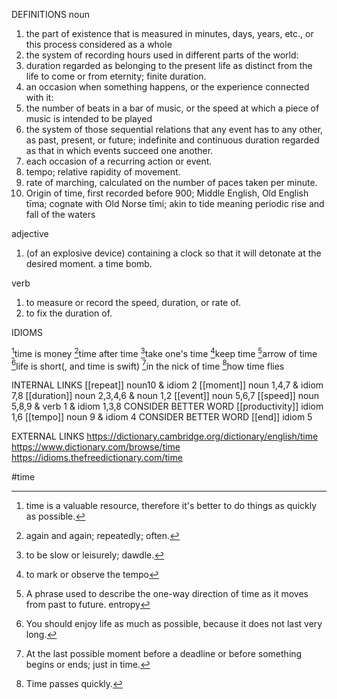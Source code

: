 DEFINITIONS
noun
1. the part of existence that is measured in minutes, days, years, etc., or this process considered as a whole
2. the system of recording hours used in different parts of the world:
3. duration regarded as belonging to the present life as distinct from the life to come or from eternity; finite duration.
4. an occasion when something happens, or the experience connected with it:
5. the number of beats in a bar of music, or the speed at which a piece of music is intended to be played
6. the system of those sequential relations that any event has to any other, as past, present, or future; indefinite and continuous duration regarded as that in which events succeed one another.
7. each occasion of a recurring action or event.
8. tempo; relative rapidity of movement.
9. rate of marching, calculated on the number of paces taken per minute.
10. Origin of time, first recorded before 900; Middle English, Old English tīma; cognate with Old Norse tīmi; akin to tide meaning periodic rise and fall of the waters

adjective
1. (of an explosive device) containing a clock so that it will detonate at the desired moment. a time bomb.

verb
1. to measure or record the speed, duration, or rate of.
2. to fix the duration of.

IDIOMS

[^1]time is money
[^2]time after time
[^3]take one's time
[^4]keep time
[^5]arrow of time
[^6]life is short(, and time is swift)
[^7]in the nick of time
[^8]how time flies

INTERNAL LINKS
[[repeat]] noun10 & idiom 2
[[moment]] noun 1,4,7 & idiom 7,8
[[duration]] noun 2,3,4,6 & noun 1,2
[[event]] noun 5,6,7
[[speed]] noun 5,8,9 & verb 1 & idiom 1,3,8
CONSIDER BETTER WORD [[productivity]] idiom 1,6
[[tempo]] noun 9 & idiom 4
CONSIDER BETTER WORD [[end]] idiom 5

EXTERNAL LINKS
https://dictionary.cambridge.org/dictionary/english/time
https://www.dictionary.com/browse/time
https://idioms.thefreedictionary.com/time

#time

[^1]: time is a valuable resource, therefore it's better to do things as quickly as possible.

[^2]: again and again; repeatedly; often.

[^3]: to be slow or leisurely; dawdle.

[^4]: to mark or observe the tempo

[^5]: A phrase used to describe the one-way direction of time as it moves from past to future. entropy

[^6]: You should enjoy life as much as possible, because it does not last very long.

[^7]: At the last possible moment before a deadline or before something begins or ends; just in time.

[^8]: Time passes quickly.

